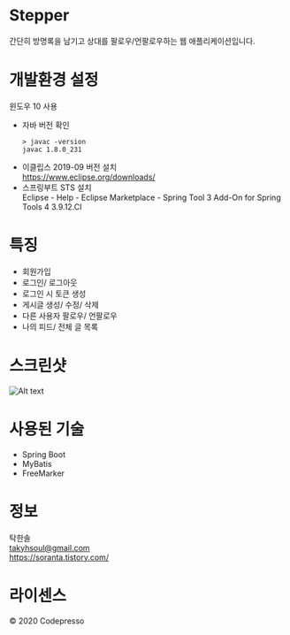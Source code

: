 # Stepper

간단히 방명록을 남기고 상대를 팔로우/언팔로우하는 웹 애플리케이션입니다.

# 개발환경 설정
윈도우 10 사용  
* 자바 버전 확인  
  ```  
  > javac -version  
  javac 1.8.0_231  
  ```
* 이클립스 2019-09 버전 설치  
https://www.eclipse.org/downloads/  
* 스프링부트 STS 설치  
Eclipse - Help - Eclipse Marketplace - Spring Tool 3 Add-On for Spring Tools 4 3.9.12.CI  

# 특징  
* 회원가입  
* 로그인/ 로그아웃  
* 로그인 시 토큰 생성  
* 게시글 생성/ 수정/ 삭제
* 다른 사용자 팔로우/ 언팔로우
* 나의 피드/ 전체 글 목록

# 스크린샷  
![Alt text](https://img1.daumcdn.net/thumb/R1280x0/?scode=mtistory2&fname=https%3A%2F%2Fk.kakaocdn.net%2Fdn%2FbyLFeE%2FbtqCB72mfMY%2F45qIrP5ZzLPeMJXisct5L0%2Fimg.png)

# 사용된 기술  
* Spring Boot  
* MyBatis  
* FreeMarker  

# 정보  
탁한솔  
takyhsoul@gmail.com  
https://soranta.tistory.com/  

# 라이센스  
© 2020 Codepresso  
